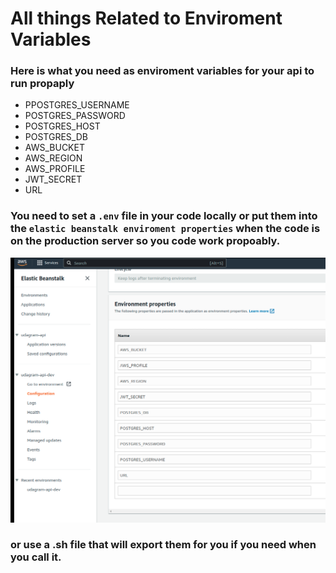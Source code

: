# All things Related to Enviroment Variables

### Here is what you need as enviroment variables for your api to run propaply

- PPOSTGRES_USERNAME
- POSTGRES_PASSWORD
- POSTGRES_HOST
- POSTGRES_DB
- AWS_BUCKET
- AWS_REGION
- AWS_PROFILE
- JWT_SECRET
- URL

### You need to set a `.env` file in your code locally or put them into the `elastic beanstalk enviroment properties` when the code is on the production server so you code work propoably.

![elastic beanstalk enviroment properties](./imgs/env1.png 'figure 1')

### or use a .sh file that will export them for you if you need when you call it.

